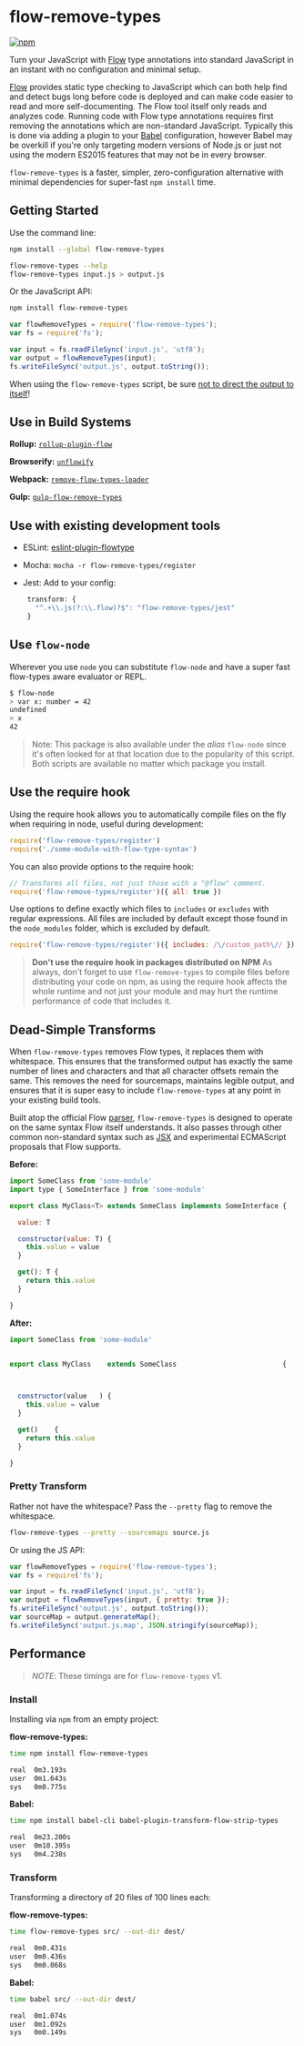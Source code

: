 # flow-remove-types

[![npm](https://img.shields.io/npm/v/flow-remove-types.svg?maxAge=86400)](https://www.npmjs.com/package/flow-remove-types)

Turn your JavaScript with [Flow](https://flowtype.org/) type annotations into
standard JavaScript in an instant with no configuration and minimal setup.

[Flow](https://flow.org/) provides static type checking to JavaScript which
can both help find and detect bugs long before code is deployed and can make
code easier to read and more self-documenting. The Flow tool itself only reads
and analyzes code. Running code with Flow type annotations requires first
removing the annotations which are non-standard JavaScript. Typically this is
done via adding a plugin to your [Babel](https://babeljs.io/) configuration,
however Babel may be overkill if you're only targeting modern versions of
Node.js or just not using the modern ES2015 features that may not be in
every browser.

`flow-remove-types` is a faster, simpler, zero-configuration alternative with
minimal dependencies for super-fast `npm install` time.

## Getting Started

Use the command line:

```bash
npm install --global flow-remove-types
```

```bash
flow-remove-types --help
flow-remove-types input.js > output.js
```

Or the JavaScript API:

```bash
npm install flow-remove-types
```

```js
var flowRemoveTypes = require('flow-remove-types');
var fs = require('fs');

var input = fs.readFileSync('input.js', 'utf8');
var output = flowRemoveTypes(input);
fs.writeFileSync('output.js', output.toString());
```

When using the `flow-remove-types` script, be sure [not to direct the output to itself](https://superuser.com/questions/597244/why-does-redirecting-the-output-of-a-file-to-itself-produce-a-blank-file)!

## Use in Build Systems

**Rollup:** [`rollup-plugin-flow`](https://github.com/leebyron/rollup-plugin-flow)

**Browserify:** [`unflowify`](https://github.com/leebyron/unflowify)

**Webpack:** [`remove-flow-types-loader`](https://github.com/conorhastings/remove-flow-types-loader)

**Gulp:** [`gulp-flow-remove-types`](https://github.com/wain-pc/gulp-flow-remove-types)

## Use with existing development tools

* ESLint: [eslint-plugin-flowtype](https://github.com/gajus/eslint-plugin-flowtype)
* Mocha: `mocha -r flow-remove-types/register`
* Jest: Add to your config:

  ```js
   transform: {
     "^.+\\.js(?:\\.flow)?$": "flow-remove-types/jest"
   }
   ```

## Use `flow-node`

Wherever you use `node` you can substitute `flow-node` and have a super fast
flow-types aware evaluator or REPL.

```bash
$ flow-node
> var x: number = 42
undefined
> x
42
```

> Note: This package is also available under the *alias* `flow-node` since it's
> often looked for at that location due to the popularity of this script. Both
> scripts are available no matter which package you install.

## Use the require hook

Using the require hook allows you to automatically compile files on the fly when
requiring in node, useful during development:

```js
require('flow-remove-types/register')
require('./some-module-with-flow-type-syntax')
```

You can also provide options to the require hook:

```js
// Transforms all files, not just those with a "@flow" comment.
require('flow-remove-types/register')({ all: true })
```

Use options to define exactly which files to `includes` or `excludes` with regular
expressions. All files are included by default except those found in the
`node_modules` folder, which is excluded by default.

```js
require('flow-remove-types/register')({ includes: /\/custom_path\// })
```

> **Don't use the require hook in packages distributed on NPM**
> As always, don't forget to use `flow-remove-types` to compile files before distributing
> your code on npm, as using the require hook affects the whole runtime and not
> just your module and may hurt the runtime performance of code that includes it.

## Dead-Simple Transforms

When `flow-remove-types` removes Flow types, it replaces them with whitespace.
This ensures that the transformed output has exactly the same number of lines
and characters and that all character offsets remain the same. This removes the
need for sourcemaps, maintains legible output, and ensures that it is super easy
to include `flow-remove-types` at any point in your existing build tools.

Built atop the official Flow [parser](https://github.com/facebook/flow/tree/master/packages/flow-parser),
`flow-remove-types` is designed to operate on the same syntax Flow itself understands.
It also passes through other common non-standard syntax such as [JSX](https://facebook.github.io/jsx/)
and experimental ECMAScript proposals that Flow supports.

**Before:**

```js
import SomeClass from 'some-module'
import type { SomeInterface } from 'some-module'

export class MyClass<T> extends SomeClass implements SomeInterface {

  value: T

  constructor(value: T) {
    this.value = value
  }

  get(): T {
    return this.value
  }

}

```

**After:**

```js
import SomeClass from 'some-module'


export class MyClass    extends SomeClass                          {



  constructor(value   ) {
    this.value = value
  }

  get()    {
    return this.value
  }

}
```

### Pretty Transform

Rather not have the whitespace? Pass the `--pretty` flag to remove the whitespace.

```bash
flow-remove-types --pretty --sourcemaps source.js
```

Or using the JS API:

```js
var flowRemoveTypes = require('flow-remove-types');
var fs = require('fs');

var input = fs.readFileSync('input.js', 'utf8');
var output = flowRemoveTypes(input, { pretty: true });
fs.writeFileSync('output.js', output.toString());
var sourceMap = output.generateMap();
fs.writeFileSync('output.js.map', JSON.stringify(sourceMap));
```

## Performance

> *NOTE*: These timings are for `flow-remove-types` v1.

### Install

Installing via `npm` from an empty project:

**flow-remove-types:**

```bash
time npm install flow-remove-types

real  0m3.193s
user  0m1.643s
sys   0m0.775s
```

**Babel:**

```bash
time npm install babel-cli babel-plugin-transform-flow-strip-types

real  0m23.200s
user  0m10.395s
sys   0m4.238s
```

### Transform

Transforming a directory of 20 files of 100 lines each:

**flow-remove-types:**

```bash
time flow-remove-types src/ --out-dir dest/

real  0m0.431s
user  0m0.436s
sys   0m0.068s
```

**Babel:**

```bash
time babel src/ --out-dir dest/

real  0m1.074s
user  0m1.092s
sys   0m0.149s
```
